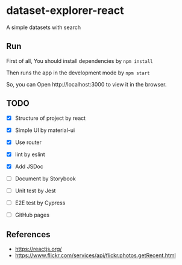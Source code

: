 # dataset-explorer-react
A simple datasets with search

## Run
First of all, You should install dependencies by `npm install`

Then runs the app in the development mode by `npm start`

So, you can Open http://localhost:3000 to view it in the browser.

## TODO
- [x] Structure of project by react
- [x] Simple UI by material-ui
- [x] Use router
- [x] lint by eslint
- [x] Add JSDoc
- [ ] Document by Storybook
- [ ] Unit test by Jest
- [ ] E2E test by Cypress
- [ ] GitHub pages
  

## References
- https://reactjs.org/
- https://www.flickr.com/services/api/flickr.photos.getRecent.html